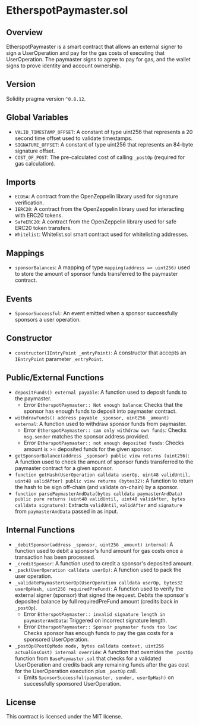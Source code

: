 # EtherspotPaymaster.sol

## Overview

EtherspotPaymaster is a smart contract that allows an external signer to sign a UserOperation and pay for the gas costs of executing that UserOperation. The paymaster signs to agree to pay for gas, and the wallet signs to prove identity and account ownership.  

## Version

Solidity pragma version `^0.8.12`.  

## Global Variables

- `VALID_TIMESTAMP_OFFSET`: A constant of type uint256 that represents a 20 second time offset used to validate timestamps.  
- `SIGNATURE_OFFSET`: A constant of type uint256 that represents an 84-byte signature offset.  
- `COST_OF_POST`: The pre-calculated cost of calling `_postOp` (required for gas calculation).

## Imports

- `ECDSA`: A contract from the OpenZeppelin library used for signature verification.  
- `IERC20`: A contract from the OpenZeppelin library used for interacting with ERC20 tokens.  
- `SafeERC20`: A contract from the OpenZeppelin library used for safe ERC20 token transfers.  
- `Whitelist`: Whitelist.sol smart contract used for whitelisting addresses.  
  
## Mappings

- `sponsorBalances`: A mapping of type `mapping(address => uint256)` used to store the amount of sponsor funds transferred to the paymaster contract.  

## Events

- `SponsorSuccessful`: An event emitted when a sponsor successfully sponsors a user operation.
  
## Constructor

- `constructor(IEntryPoint _entryPoint)`: A constructor that accepts an `IEntryPoint` parameter `_entryPoint`.  
  
## Public/External Functions

- `depositFunds() external payable`: A function used to deposit funds to the paymaster.
  - Error `EtherspotPaymaster:: Not enough balance`: Checks that the sponsor has enough funds to deposit into paymaster contract.  
- `withdrawFunds() address payable _sponsor, uint256 _amount) external`: A function used to withdraw sponsor funds from paymaster.
  - Error `EtherspotPaymaster:: can only withdraw own funds`: Checks `msg.sender` matches the sponsor address provided.
  - Error `EtherspotPaymaster:: not enough deposited funds`: Checks amount is >= deposited funds for the given sponsor.
- `getSponsorBalance(address _sponsor) public view returns (uint256)`: A function used to check the amount of sponsor funds transferred to the paymaster contract for a given sponsor.  
- `function getHash(UserOperation calldata userOp, uint48 validUntil, uint48 validAfter) public view returns (bytes32)`: A function to return the hash to be sign off-chain (and validate on-chain) by a sponsor.  
- `function parsePaymasterAndData(bytes calldata paymasterAndData) public pure returns (uint48 validUntil, uint48 validAfter, bytes calldata signature)`: Extracts `validUntil`, `validAfter` and `signature` from `paymasterAndData` passed in as input.  

## Internal Functions

- `_debitSponsor(address _sponsor, uint256 _amount) internal`: A function used to debit a sponsor's fund amount for gas costs once a transaction has been processed.  
- `_creditSponsor`: A function used to credit a sponsor's deposited amount.  
- `_pack(UserOperation calldata userOp)`: A function used to pack the user operation.  
- `_validatePaymasterUserOp(UserOperation calldata userOp, bytes32 userOpHash, uint256 requiredPreFund)`: A function used to verify the external signer (sponsor) that signed the request. Debits the sponsor's deposited balance by full requiredPreFund amount (credits back in `_postOp`).
  - Error `EtherspotPaymaster:: invalid signature length in paymasterAndData`: Triggered on incorrect signature length.  
  - Error `EtherspotPaymaster:: Sponsor paymaster funds too low`: Checks sponsor has enough funds to pay the gas costs for a sponsored UserOperation.  
- `_postOp(PostOpMode mode, bytes calldata context, uint256 actualGasCost) internal override`: A function that overrides the `_postOp` function from `BasePaymaster.sol` that checks for a validated UserOperation and credits back any remaining funds after the gas cost for the UserOperation execution plus `_postOp` call.
  - Emits `SponsorSuccessful(paymaster, sender, userOpHash)` on successfully sponsored UserOperation.

## License

This contract is licensed under the MIT license.  
